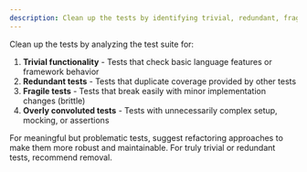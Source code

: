 ```yaml
---
description: Clean up the tests by identifying trivial, redundant, fragile, or overly convoluted tests and suggesting improvements.
---
```


Clean up the tests by analyzing the test suite for:

1. **Trivial functionality** - Tests that check basic language features or framework behavior
2. **Redundant tests** - Tests that duplicate coverage provided by other tests
3. **Fragile tests** - Tests that break easily with minor implementation changes (brittle)
4. **Overly convoluted tests** - Tests with unnecessarily complex setup, mocking, or assertions

For meaningful but problematic tests, suggest refactoring approaches to make them more robust and maintainable. For truly trivial or redundant tests, recommend removal.
